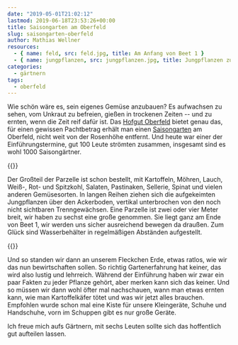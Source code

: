 ```yaml
---
date: "2019-05-01T21:02:12"
lastmod: 2019-06-18T23:53:26+00:00
title: Saisongarten am Oberfeld
slug: saisongarten-oberfeld
author: Mathias Wellner
resources:
  - { name: feld, src: feld.jpg, title: Am Anfang von Beet 1 }
  - { name: jungpflanzen, src: jungpflanzen.jpg, title: Jungpflanzen zur Lückenbefüllung }
categories:
  - gärtnern
tags:
  - oberfeld
---
```

Wie schön wäre es, sein eigenes Gemüse anzubauen? Es aufwachsen zu sehen, vom Unkraut zu befreien, gießen in trockenen Zeiten -- und zu ernten, wenn die Zeit reif dafür ist. Das [Hofgut Oberfeld](https://www.landwirtschaft-oberfeld.de/startseite.html) bietet genau das, für einen gewissen Pachtbetrag erhält man einen [Saisongarten](https://www.landwirtschaft-oberfeld.de/hofgut-saisongarten.html) am Oberfeld, nicht weit von der Rosenhöhe entfernt. Und heute war einer der Einführungstermine, gut 100 Leute strömten zusammen, insgesamt sind es wohl 1000 Saisongärtner. 
<!--more-->

{{<responsive-image name="feld">}}

Der Großteil der Parzelle ist schon bestellt, mit Kartoffeln, Möhren, Lauch, Weiß-, Rot- und Spitzkohl, Salaten, Pastinaken, Sellerie, Spinat und vielen anderen Gemüsesorten. In langen Reihen ziehen sich die aufgekeimten Jungpflanzen über den Ackerboden, vertikal unterbrochen von den noch nicht sichtbaren Trenngewächsen. Eine Parzelle ist zwei oder vier Meter breit, wir haben zu sechst eine große genommen. Sie liegt ganz am Ende von Beet 1, wir werden uns sicher ausreichend bewegen da draußen. Zum Glück sind Wasserbehälter in regelmäßigen Abständen aufgestellt. 

{{<responsive-image name="jungpflanzen">}}

Und so standen wir dann an unserem Fleckchen Erde, etwas ratlos, wie wir das nun bewirtschaften sollen. So richtig Gartenerfahrung hat keiner, das wird also lustig und lehrreich. Während der Einführung haben wir zwar ein paar Fakten zu jeder Pflanze gehört, aber merken kann sich das keiner. Und so müssen wir dann wohl öfter mal nachschauen, wann man etwas ernten kann, wie man Kartoffelkäfer tötet und was wir jetzt alles brauchen. Empfohlen wurde schon mal eine Kiste für unsere Kleingeräte, Schuhe und Handschuhe, vorn im Schuppen gibt es nur große Geräte. 

Ich freue mich aufs Gärtnern, mit sechs Leuten sollte sich das hoffentlich gut aufteilen lassen. 